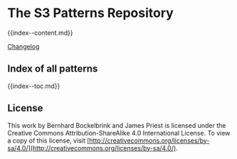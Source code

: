 # The S3 Patterns Repository

{{index--content.md}}

[Changelog](patterns/changelog.md)

## Index of all patterns

{{index--toc.md}}


## License 

This work by Bernhard Bockelbrink and James Priest is licensed under the Creative Commons Attribution-ShareAlike 4.0 International License. To view a copy of this license, visit [http://creativecommons.org/licenses/by-sa/4.0/](http://creativecommons.org/licenses/by-sa/4.0/).